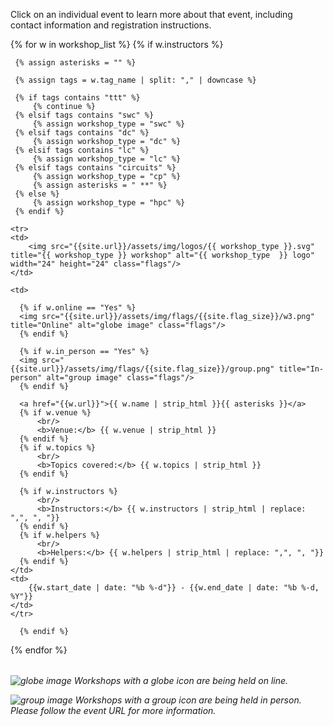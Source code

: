 Click on an individual event to learn more about that event, including contact information and registration instructions.

<table class="table table-striped" style="width: 100%;">
{% for w in workshop_list  %}
      {% if w.instructors %}

     {% assign asterisks = "" %}
     
     {% assign tags = w.tag_name | split: "," | downcase %}
     
     {% if tags contains "ttt" %}
         {% continue %}
     {% elsif tags contains "swc" %}
         {% assign workshop_type = "swc" %}
     {% elsif tags contains "dc" %}
         {% assign workshop_type = "dc" %}
     {% elsif tags contains "lc" %}
         {% assign workshop_type = "lc" %}
     {% elsif tags contains "circuits" %}
         {% assign workshop_type = "cp" %}
         {% assign asterisks = " **" %}
     {% else %}
         {% assign workshop_type = "hpc" %}
     {% endif %}

    <tr>
    <td>
        <img src="{{site.url}}/assets/img/logos/{{ workshop_type }}.svg" title="{{ workshop_type }} workshop" alt="{{ workshop_type  }} logo" width="24" height="24" class="flags"/>
    </td>

    <td>

      {% if w.online == "Yes" %}
      <img src="{{site.url}}/assets/img/flags/{{site.flag_size}}/w3.png" title="Online" alt="globe image" class="flags"/>
      {% endif %}

      {% if w.in_person == "Yes" %}
      <img src="{{site.url}}/assets/img/flags/{{site.flag_size}}/group.png" title="In-person" alt="group image" class="flags"/>
      {% endif %}

      <a href="{{w.url}}">{{ w.name | strip_html }}{{ asterisks }}</a>
      {% if w.venue %}
          <br/>
          <b>Venue:</b> {{ w.venue | strip_html }}
      {% endif %}
      {% if w.topics %}
          <br/>
          <b>Topics covered:</b> {{ w.topics | strip_html }}
      {% endif %}
      
      {% if w.instructors %}
          <br/>
          <b>Instructors:</b> {{ w.instructors | strip_html | replace: ",", ", "}}
      {% endif %}
      {% if w.helpers %}
          <br/>
          <b>Helpers:</b> {{ w.helpers | strip_html | replace: ",", ", "}}
      {% endif %}
	</td>
	<td>
		{{w.start_date | date: "%b %-d"}} - {{w.end_date | date: "%b %-d, %Y"}}
	</td>
	</tr>

      {% endif %}
{% endfor %}
</table>

<p><i><img src="{{site.url}}/assets/img/flags/{{site.flag_size}}/w3.png" title="Online" alt="globe image" class="flags"/> Workshops with a globe icon are being held on line.</i></p> 
<p><i><img src="{{site.url}}/assets/img/flags/{{site.flag_size}}/group.png" title="In-person" alt="group image" class="flags"/> Workshops with a group icon are being held in person. Please follow the event URL for more information.</i></p>

